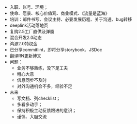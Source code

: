 - 入职、账号、环境；
- 使命、愿景、核心价值观、商业模式、《流量是蓝海》
- 培训：邮件书写、会议主持、必要发展历程、关于沟通、bug转移
- deeplink活动落地页
- 复购2.5工厂直供及弹窗
- 混合开发2.0动态
- 鸿源2.0特权金
- 已分享commitlint，即将分享storybook、JSDoc
- 翻译RN更新博文
- 问题：
  - 业务不够熟练，没下足工夫
  - 粗心大意
  - 信息同步不及时
  - 对外沟通机会不多，经验不足
- 未来
  - 写文档、列checklist；
  - 多看多动手；
  - 保持积极主动反馈跟进的意识；
  - 谨慎、大胆交流

